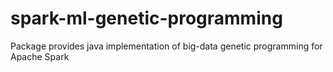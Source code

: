 # spark-ml-genetic-programming
Package provides java implementation of big-data genetic programming for Apache Spark
